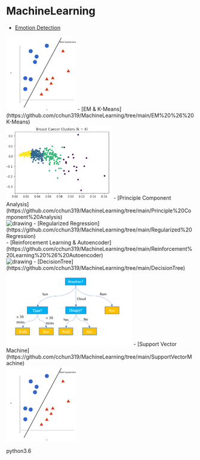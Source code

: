 # MachineLearning
- [Emotion Detection](https://github.com/cchun319/MachineLearning/tree/main/Emotion%20Detection)</br>
<img src="SupportVectorMachine/image/svm.png" alt="drawing" height="200"/>
- [EM & K-Means](https://github.com/cchun319/MachineLearning/tree/main/EM%20%26%20K-Means)</br>
<img src="EM & K-Means/image/cluster.PNG" alt="drawing" height="200"/>
- [Principle Component Analysis](https://github.com/cchun319/MachineLearning/tree/main/Principle%20Component%20Analysis)</br>
<img src="Principle Component Analysis/image/" alt="drawing" height="200"/>
- [Regularized Regression](https://github.com/cchun319/MachineLearning/tree/main/Regularized%20Regression)</br>
- [Reinforcement Learning & Autoencoder](https://github.com/cchun319/MachineLearning/tree/main/Reinforcement%20Learning%20%26%20Autoencoder)</br>
<img src="Reinforcement Learning & Autoencoder/image/q_learning.pngg" alt="drawing" height="200"/>
- [DecisionTree](https://github.com/cchun319/MachineLearning/tree/main/DecisionTree)</br>
<img src="DecisionTree/image/decision-tree.png" alt="drawing" height="200"/>
- [Support Vector Machine](https://github.com/cchun319/MachineLearning/tree/main/SupportVectorMachine)</br>
<img src="SupportVectorMachine/image/svm.png" alt="drawing" height="200"/>


python3.6
